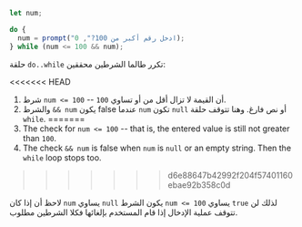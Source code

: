 
```js run demo
let num;

do {
  num = prompt("ادخل رقم أكبر من 100?", 0);
} while (num <= 100 && num);
```

حلقة `do..while` تكرر طالما الشرطين محققين:

<<<<<<< HEAD
1. شرط `num <= 100` -- أن القيمة لا تزال أقل من أو تساوي `100`.
2. والشرط `&& num` يكون false عندما `num` تكون `null` أو نص فارغ. وهنا تتوقف حلقة `while`.
=======
1. The check for `num <= 100` -- that is, the entered value is still not greater than `100`.
2. The check `&& num` is false when `num` is `null` or an empty string. Then the `while` loop stops too.
>>>>>>> d6e88647b42992f204f57401160ebae92b358c0d

لاحظ أن إذا كان `num` يساوي `null` يكون الشرط `num <= 100` يساوي `true` لذلك لن تتوقف عملية الإدخال إذا قام المستخدم بإلغائها فكلا الشرطين مطلوب.
